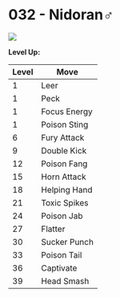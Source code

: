 # 032 - Nidoran♂
![][032]

**Level Up:**

Level | Move
---   | ---
  1   | Leer
  1   | Peck
  1   | Focus Energy
  1   | Poison Sting
  6   | Fury Attack
  9   | Double Kick
 12   | Poison Fang
 15   | Horn Attack
 18   | Helping Hand
 21   | Toxic Spikes
 24   | Poison Jab
 27   | Flatter
 30   | Sucker Punch
 33   | Poison Tail
 36   | Captivate
 39   | Head Smash



[032]: /img/pokemon/032.png
